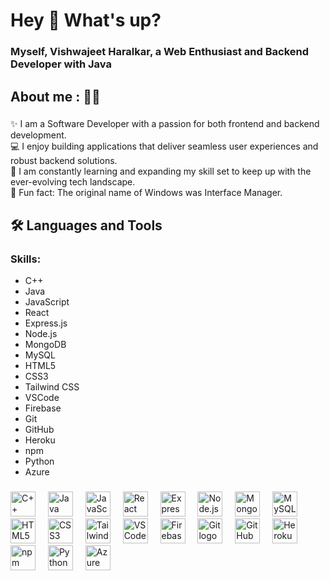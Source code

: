 <h1 align="left">Hey 👋 What's up? </h1>

###

<h3 align="left">Myself, Vishwajeet Haralkar, a Web Enthusiast and Backend Developer with Java</h3>

###

<h2 align="left">About me : 👩‍💻</h2>

###

<p align="left">✨ I am a Software Developer with a passion for both frontend and backend development.<br>💻 I enjoy building applications that deliver seamless user experiences and robust backend solutions.<br>🌱 I am constantly learning and expanding my skill set to keep up with the ever-evolving tech landscape.<br>🎲 Fun fact: The original name of Windows was Interface Manager.</p>

###

<h2 align="left">🛠 Languages and Tools</h2>

### Skills:
- C++
- Java
- JavaScript
- React
- Express.js
- Node.js
- MongoDB
- MySQL
- HTML5
- CSS3
- Tailwind CSS
- VSCode
- Firebase
- Git
- GitHub
- Heroku
- npm
- Python
- Azure

###

<div align="left">
  <img src="https://cdn.jsdelivr.net/gh/devicons/devicon/icons/cplusplus/cplusplus-original.svg" height="40" alt="C++ logo"  /> 
  <img width="12" />
  <img src="https://cdn.jsdelivr.net/gh/devicons/devicon/icons/java/java-original.svg" height="40" alt="Java logo"  /> 
  <img width="12" />
  <img src="https://cdn.jsdelivr.net/gh/devicons/devicon/icons/javascript/javascript-original.svg" height="40" alt="JavaScript logo"  /> 
  <img width="12" />
  <img src="https://cdn.jsdelivr.net/gh/devicons/devicon/icons/react/react-original.svg" height="40" alt="React logo"  /> 
  <img width="12" />
  <img src="https://cdn.jsdelivr.net/gh/devicons/devicon/icons/express/express-original.svg" height="40" alt="Express.js logo"  /> 
  <img width="12" />
  <img src="https://cdn.jsdelivr.net/gh/devicons/devicon/icons/nodejs/nodejs-original.svg" height="40" alt="Node.js logo"  /> 
  <img width="12" />
  <img src="https://cdn.jsdelivr.net/gh/devicons/devicon/icons/mongodb/mongodb-original.svg" height="40" alt="MongoDB logo"  /> 
  <img width="12" />
  <img src="https://cdn.jsdelivr.net/gh/devicons/devicon/icons/mysql/mysql-original.svg" height="40" alt="MySQL logo"  /> 
  <img width="12" />
  <img src="https://cdn.jsdelivr.net/gh/devicons/devicon/icons/html5/html5-original.svg" height="40" alt="HTML5 logo"  /> 
  <img width="12" />
  <img src="https://cdn.jsdelivr.net/gh/devicons/devicon/icons/css3/css3-original.svg" height="40" alt="CSS3 logo"  /> 
  <img width="12" />
  <img src="https://cdn.jsdelivr.net/gh/devicons/devicon/icons/tailwindcss/tailwindcss-original-wordmark.svg" height="40" alt="Tailwind CSS logo"  /> 
  <img width="12" />
  <img src="https://cdn.jsdelivr.net/gh/devicons/devicon/icons/vscode/vscode-original.svg" height="40" alt="VSCode logo"  /> 
  <img width="12" />
  <img src="https://cdn.jsdelivr.net/gh/devicons/devicon/icons/firebase/firebase-plain.svg" height="40" alt="Firebase logo"  /> 
  <img width="12" />
  <img src="https://cdn.jsdelivr.net/gh/devicons/devicon/icons/git/git-original.svg" height="40" alt="Git logo"  /> 
  <img width="12" />
  <img src="https://cdn.jsdelivr.net/gh/devicons/devicon/icons/github/github-original.svg" height="40" alt="GitHub logo"  /> 
  <img width="12" />
  <img src="https://cdn.jsdelivr.net/gh/devicons/devicon/icons/heroku/heroku-original.svg" height="40" alt="Heroku logo"  /> 
  <img width="12" />
  <img src="https://cdn.jsdelivr.net/gh/devicons/devicon/icons/npm/npm-original-wordmark.svg" height="40" alt="npm logo"  /> 
  <img width="12" />
  <img src="https://cdn.jsdelivr.net/gh/devicons/devicon/icons/python/python-original.svg" height="40" alt="Python logo"  /> 
  <img width="12" />
  <img src="https://cdn.jsdelivr.net/gh/devicons/devicon/icons/azure/azure-original.svg" height="40" alt="Azure logo"  /> 
</div>

###
